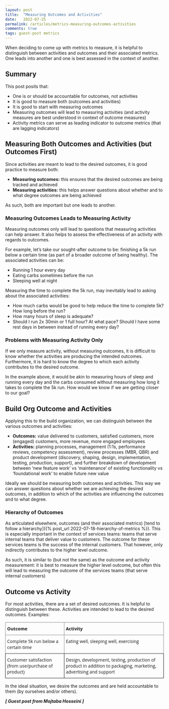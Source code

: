 ```yaml
---
layout: post
title:  "Measuring Outcomes and Activities"
date:   2022-07-25
permalink: /articles/metrics-measuring-outcomes-activities
comments: true
tags: guest-post metrics
---
```


When deciding to come up with metrics to measure, it is helpful to distinguish between activities and outcomes and their associated metrics. One leads into another and one is best assessed in the context of another. 

## Summary

This post posits that:

- One is or should be accountable for outcomes, not activities
- It is good to measure both (outcomes and activities)
- It is good to start with measuring outcomes
- Measuring outcomes will lead to measuring activities (and activity measures are best understood in context of outcome measures)
- Activity metrics can serve as leading indicator to outcome metrics (that are lagging indicators)

## Measuring Both Outcomes and Activities (but Outcomes First)

Since activities are meant to lead to the desired outcomes, it is good practice to measure both:

- **Measuring outcomes:** this ensures that the desired outcomes are being tracked and achieved
- **Measuring activities:** this helps answer questions about whether and to what degree outcomes are being achieved

As such, both are important but one leads to another. 

### Measuring Outcomes Leads to Measuring Activity

Measuring outcomes only will lead to questions that measuring activities can help answer. It also helps to assess the effectiveness of an activity with regards to outcomes. 

For example, let’s take our sought-after outcome to be: finishing a 5k run below a certain time (as part of a broader outcome of being healthy). The associated activities can be:

- Running 1 hour every day
- Eating carbs sometimes before the run
- Sleeping well at night

Measuring the time to complete the 5k run, may inevitably lead to asking about the associated activities:

- How much carbs would be good to help reduce the time to complete 5k? How long before the run? 
- How many hours of sleep is adequate?
- Should I run 2x 30min or 1 full hour? At what pace? Should I have some rest days in between instead of running every day?

### Problems with Measuring Activity Only

If we only measure activity, without measuring outcomes, it is difficult to know whether the activities are producing the intended outcomes. Furthermore, it is hard to know the degree to which each activity contributes to the desired outcome.

In the example above, it would be akin to measuring hours of sleep and running every day and the carbs consumed without measuring how long it takes to complete the 5k run. How would we know if we are getting closer to our goal?

## Build Org Outcome and Activities

Applying this to the build organization, we can distinguish between the various outcomes and activities:

- **Outcomes:** value delivered to customers, satisfied customers, more (engaged) customers, more revenue, more engaged employees
- **Activities:** planning processes, management (1:1s, performance reviews, competency assessment), review processes (MBR, QBR) and product development (discovery, shaping, design, implementation, testing, production, support), and further breakdown of development between ‘new feature work’ vs ‘maintenance’ of existing functionality vs ‘foundational work’ to enable future new value

Ideally we should be measuring both outcomes and activities. This way we can answer questions about whether we are achieving the desired outcomes, in addition to which of the activities are influencing the outcomes and to what degree. 

### Hierarchy of Outcomes

As articulated elsewhere, outcomes (and their associated metrics) [tend to follow a hierarchy]({% post_url 2022-07-18-hierarchy-of-metrics %}). This is especially important in the context of services teams: teams that serve internal teams that deliver value to customers. 
The outcome for these services teams is the success of the internal customers. That however, only indirectly contributes to the higher level outcome.

As such, it is similar to (but not the same) as the outcome and activity measurement: it is best to measure the higher level outcome, but often this will lead to measuring the outcome of the services teams (that serve internal customers)

## Outcome vs Activity

For most activities, there are a set of desired outcomes. It is helpful to distinguish between these. Activities are intended to lead to the desired outcomes. Examples:

<style type="text/css">
.tg  {border-collapse:collapse;border-spacing:0;}
.tg td{border-color:black;border-style:solid;border-width:1px;font-family:Open Sans, sans-serif;font-size:14px;
  overflow:hidden;padding:10px 5px;word-break:normal;}
.tg th{border-color:black;border-style:solid;border-width:1px;font-family:Open Sans, sans-serif;font-size:14px;
  font-weight:bold;overflow:hidden;padding:10px 5px;word-break:normal;}
.tg .tg-0pky{border-color:inherit;text-align:left;vertical-align:top}
.tg .tg-0lax{text-align:left;vertical-align:top}
@media screen and (max-width: 767px) {.tg {width: auto !important;}.tg col {width: auto !important;}.tg-wrap {overflow-x: auto;-webkit-overflow-scrolling: touch;}}</style>
<div class="tg-wrap"><table class="tg">
<thead>
  <tr>
    <th class="tg-0pky">Outcome</th>
    <th class="tg-0pky">Activity</th>
  </tr>
</thead>
<tbody>
  <tr>
    <td class="tg-0pky"><span style="font-weight:400;font-style:normal;text-decoration:none">Complete 5k run below a certain time</span></td>
    <td class="tg-0pky"><span style="font-weight:400;font-style:normal;text-decoration:none">Eating well, sleeping well, exercising</span></td>
  </tr>
  <tr>
    <td class="tg-0lax"><span style="font-weight:400;font-style:normal;text-decoration:none">Customer satisfaction (from use/purchase of product)</span></td>
    <td class="tg-0lax"><span style="font-weight:400;font-style:normal;text-decoration:none">Design, development, testing, production of product in addition to packaging, marketing, advertising and support</span></td>
  </tr>
</tbody>
</table></div>


In the ideal situation, we desire the outcomes and are held accountable to them (by ourselves and/or others). 

_**[ Guest post from Mojtaba Hosseini ]**_
